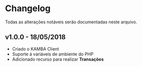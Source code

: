 # Changelog

Todas as alterações notáveis serão documentadas neste arquivo.

## v1.0.0 - 18/05/2018

- Criado o KAMBA Client
- Suporte á variáveis de ambiente do PHP
- Adicionado recurso para realizar **Transações**